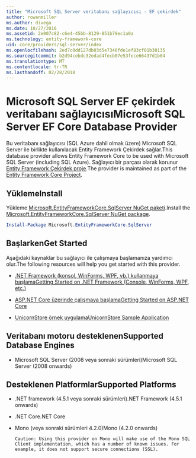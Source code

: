 ```yaml
---
title: "Microsoft SQL Server veritabanı sağlayıcısı - EF çekirdek"
author: rowanmiller
ms.author: divega
ms.date: 10/27/2016
ms.assetid: 2e007c82-c6e4-45bb-8129-851b79ec1a0a
ms.technology: entity-framework-core
uid: core/providers/sql-server/index
ms.openlocfilehash: 2ed7c0dd127db03d5e7340fde1ef83cf01b30135
ms.sourcegitcommit: b2d94cebdc32edad4fecb07e53fece66437d1b04
ms.translationtype: MT
ms.contentlocale: tr-TR
ms.lasthandoff: 02/28/2018
---
```

# <a name="microsoft-sql-server-ef-core-database-provider"></a><span data-ttu-id="a2ec9-102">Microsoft SQL Server EF çekirdek veritabanı sağlayıcısı</span><span class="sxs-lookup"><span data-stu-id="a2ec9-102">Microsoft SQL Server EF Core Database Provider</span></span>

<span data-ttu-id="a2ec9-103">Bu veritabanı sağlayıcısı (SQL Azure dahil olmak üzere) Microsoft SQL Server ile birlikte kullanılacak Entity Framework Çekirdek sağlar.</span><span class="sxs-lookup"><span data-stu-id="a2ec9-103">This database provider allows Entity Framework Core to be used with Microsoft SQL Server (including SQL Azure).</span></span> <span data-ttu-id="a2ec9-104">Sağlayıcı bir parçası olarak korunur [Entity Framework Çekirdek proje](https://github.com/aspnet/EntityFrameworkCore).</span><span class="sxs-lookup"><span data-stu-id="a2ec9-104">The provider is maintained as part of the [Entity Framework Core Project](https://github.com/aspnet/EntityFrameworkCore).</span></span>

## <a name="install"></a><span data-ttu-id="a2ec9-105">Yükleme</span><span class="sxs-lookup"><span data-stu-id="a2ec9-105">Install</span></span>

<span data-ttu-id="a2ec9-106">Yükleme [Microsoft.EntityFrameworkCore.SqlServer NuGet paketi](https://www.nuget.org/packages/Microsoft.EntityFrameworkCore.SqlServer/).</span><span class="sxs-lookup"><span data-stu-id="a2ec9-106">Install the [Microsoft.EntityFrameworkCore.SqlServer NuGet package](https://www.nuget.org/packages/Microsoft.EntityFrameworkCore.SqlServer/).</span></span>

``` powershell
Install-Package Microsoft.EntityFrameworkCore.SqlServer
```

## <a name="get-started"></a><span data-ttu-id="a2ec9-107">Başlarken</span><span class="sxs-lookup"><span data-stu-id="a2ec9-107">Get Started</span></span>

<span data-ttu-id="a2ec9-108">Aşağıdaki kaynaklar bu sağlayıcı ile çalışmaya başlamanıza yardımcı olur.</span><span class="sxs-lookup"><span data-stu-id="a2ec9-108">The following resources will help you get started with this provider.</span></span>
* [<span data-ttu-id="a2ec9-109">.NET Framework (konsol, WinForms, WPF, vb.) kullanmaya başlama</span><span class="sxs-lookup"><span data-stu-id="a2ec9-109">Getting Started on .NET Framework (Console, WinForms, WPF, etc.)</span></span>](../../get-started/full-dotnet/index.md)

* [<span data-ttu-id="a2ec9-110">ASP.NET Core üzerinde çalışmaya başlama</span><span class="sxs-lookup"><span data-stu-id="a2ec9-110">Getting Started on ASP.NET Core</span></span>](../../get-started/aspnetcore/index.md)

* [<span data-ttu-id="a2ec9-111">UnicornStore örnek uygulama</span><span class="sxs-lookup"><span data-stu-id="a2ec9-111">UnicornStore Sample Application</span></span>](https://github.com/rowanmiller/UnicornStore/tree/master/UnicornStore)

## <a name="supported-database-engines"></a><span data-ttu-id="a2ec9-112">Veritabanı motoru desteklenen</span><span class="sxs-lookup"><span data-stu-id="a2ec9-112">Supported Database Engines</span></span>

* <span data-ttu-id="a2ec9-113">Microsoft SQL Server (2008 veya sonraki sürümleri)</span><span class="sxs-lookup"><span data-stu-id="a2ec9-113">Microsoft SQL Server (2008 onwards)</span></span>

## <a name="supported-platforms"></a><span data-ttu-id="a2ec9-114">Desteklenen Platformlar</span><span class="sxs-lookup"><span data-stu-id="a2ec9-114">Supported Platforms</span></span>

* <span data-ttu-id="a2ec9-115">.NET framework (4.5.1 veya sonraki sürümleri)</span><span class="sxs-lookup"><span data-stu-id="a2ec9-115">.NET Framework (4.5.1 onwards)</span></span>

* <span data-ttu-id="a2ec9-116">.NET Core</span><span class="sxs-lookup"><span data-stu-id="a2ec9-116">.NET Core</span></span>

* <span data-ttu-id="a2ec9-117">Mono (veya sonraki sürümleri 4.2.0)</span><span class="sxs-lookup"><span data-stu-id="a2ec9-117">Mono (4.2.0 onwards)</span></span>

      Caution: Using this provider on Mono will make use of the Mono SQL Client implementation, which has a number of known issues. For example, it does not support secure connections (SSL).
